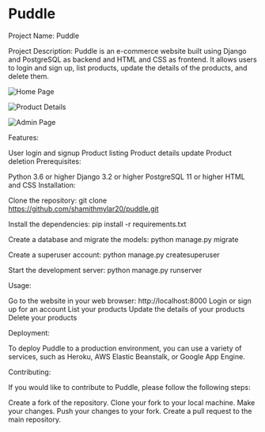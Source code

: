 # Puddle
Project Name: Puddle

Project Description: Puddle is an e-commerce website built using Django and PostgreSQL as backend and HTML and CSS as frontend. It allows users to login and sign up, list products, update the details of the products, and delete them.

![Home Page](https://github.com/user-attachments/assets/60b24e4e-5aac-48a1-8691-82ae66f554ff)

![Product Details](https://github.com/user-attachments/assets/92a4f8ea-ffb2-4ba7-a800-4897e56fef69)

![Admin Page](https://github.com/user-attachments/assets/98e66ac9-eeaa-441b-8e84-d14367ded7db)


Features:

User login and signup
Product listing
Product details update
Product deletion
Prerequisites:

Python 3.6 or higher
Django 3.2 or higher
PostgreSQL 11 or higher
HTML and CSS
Installation:

Clone the repository:
git clone https://github.com/shamithmylar20/puddle.git

Install the dependencies:
pip install -r requirements.txt

Create a database and migrate the models:
python manage.py migrate

Create a superuser account:
python manage.py createsuperuser

Start the development server:
python manage.py runserver

Usage:

Go to the website in your web browser: http://localhost:8000
Login or sign up for an account
List your products
Update the details of your products
Delete your products

Deployment:

To deploy Puddle to a production environment, you can use a variety of services, such as Heroku, AWS Elastic Beanstalk, or Google App Engine.

Contributing:

If you would like to contribute to Puddle, please follow the following steps:

Create a fork of the repository.
Clone your fork to your local machine.
Make your changes.
Push your changes to your fork.
Create a pull request to the main repository.

